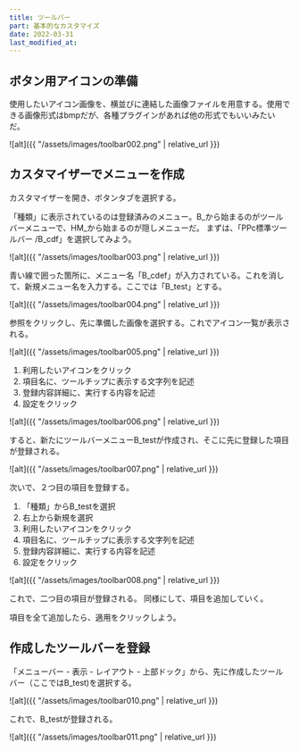 ```yaml
---
title: ツールバー
part: 基本的なカスタマイズ
date: 2022-03-31
last_modified_at: 
---
```


## ボタン用アイコンの準備

使用したいアイコン画像を、横並びに連結した画像ファイルを用意する。使用できる画像形式はbmpだが、各種プラグインがあれば他の形式でもいいみたいだ。

![alt]({{ "/assets/images/toolbar002.png" | relative_url }})

## カスタマイザーでメニューを作成

カスタマイザーを開き、ボタンタブを選択する。

「種類」に表示されているのは登録済みのメニュー。B_から始まるのがツールバーメニューで、HM_から始まるのが隠しメニューだ。
まずは、「PPc標準ツールバー /B_cdf」を選択してみよう。

![alt]({{ "/assets/images/toolbar003.png" | relative_url }})

青い線で囲った箇所に、メニュー名「B_cdef」が入力されている。これを消して、新規メニュー名を入力する。ここでは「B_test」とする。

![alt]({{ "/assets/images/toolbar004.png" | relative_url }})

参照をクリックし、先に準備した画像を選択する。これでアイコン一覧が表示される。

![alt]({{ "/assets/images/toolbar005.png" | relative_url }})

1. 利用したいアイコンをクリック
1. 項目名に、ツールチップに表示する文字列を記述
1. 登録内容詳細に、実行する内容を記述
1. 設定をクリック

![alt]({{ "/assets/images/toolbar006.png" | relative_url }})

すると、新たにツールバーメニューB_testが作成され、そこに先に登録した項目が登録される。

![alt]({{ "/assets/images/toolbar007.png" | relative_url }})

次いで、２つ目の項目を登録する。

1. 「種類」からB_testを選択
1. 右上から新規を選択
1. 利用したいアイコンをクリック
1. 項目名に、ツールチップに表示する文字列を記述
1. 登録内容詳細に、実行する内容を記述
1. 設定をクリック

![alt]({{ "/assets/images/toolbar008.png" | relative_url }})

これで、二つ目の項目が登録される。 同様にして、項目を追加していく。

項目を全て追加したら、適用をクリックしよう。

## 作成したツールバーを登録


「メニューバー - 表示 - レイアウト - 上部ドック」から、先に作成したツールバー（ここではB_test)を選択する。

![alt]({{ "/assets/images/toolbar010.png" | relative_url }})

 これで、B_testが登録される。

![alt]({{ "/assets/images/toolbar011.png" | relative_url }})

